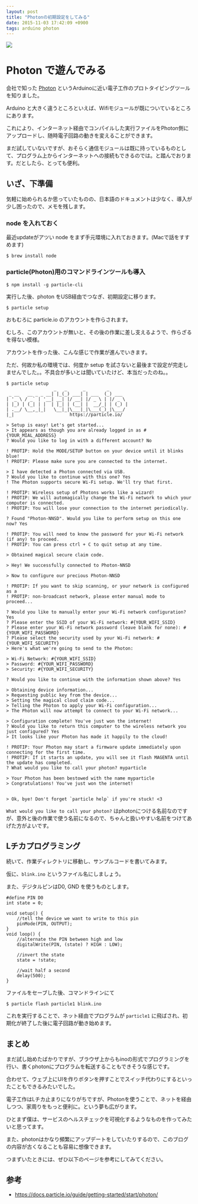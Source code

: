 ```yaml
---
layout: post
title: "Photonの初期設定をしてみる"
date: 2015-11-03 17:42:09 +0900
tags: arduino photon
---
```


![](https://skim.milk200.cc/20151103_photon/photon_blink.jpg)

# Photon で遊んでみる

会社で知った [Photon](https://www.particle.io/) というArduinoに近い電子工作のプロトタイピングツールを知りました。

Arduino と大きく違うところといえば、Wifiモジュールが既についているところにあります。

これにより、インターネット経由でコンパイルした実行ファイルをPhoton側にアップロードし、随時電子回路の動きを変えることができます。

まだ試していないですが、おそらく通信モジュールは既に持っているものとして、プログラム上からインターネットへの接続もできるのでは。と踏んでおります。だとしたら、とっても便利。

## いざ、下準備

気軽に始められるか思っていたものの、日本語のドキュメントは少なく、導入が少し困ったので、メモを残します。

### node を入れておく

最近updateがアツい node をまず手元環境に入れておきます。(Macで話をすすめます)

```
$ brew install node
```

### particle(Photon)用のコマンドラインツールも導入

```
$ npm install -g particle-cli
```

実行した後、photon をUSB経由でつなぎ、初期設定に移ります。

```
$ particle setup
```

おもむろに particle.io のアカウントを作らされます。

むしろ、このアカウントが無いと、その後の作業に差し支えるようで、作らざるを得ない模様。

アカウントを作った後、こんな感じで作業が進んでいきます。

ただ、何故か私の環境では、何度か setup を試さないと最後まで設定が完走しませんでした。。不具合が多いとは聞いていたけど、本当だったのね。。

```text
$ particle setup
                  _   _      _        _
 _ __   __ _ _ __| |_(_) ___| | ___  (_) ___
| '_ \ / _` | '__| __| |/ __| |/ _ \ | |/ _ \
| |_) | (_| | |  | |_| | (__| |  __/_| | (_) |
| .__/ \__,_|_|   \__|_|\___|_|\___(_)_|\___/
|_|                     https://particle.io/

> Setup is easy! Let's get started...
> It appears as though you are already logged in as #{YOUR_MIAL_ADDRESS}
? Would you like to log in with a different account? No

! PROTIP: Hold the MODE/SETUP button on your device until it blinks blue!
! PROTIP: Please make sure you are connected to the internet.

> I have detected a Photon connected via USB.
? Would you like to continue with this one? Yes
! The Photon supports secure Wi-Fi setup. We'll try that first.

! PROTIP: Wireless setup of Photons works like a wizard!
! PROTIP: We will automagically change the Wi-Fi network to which your computer is connected.
! PROTIP: You will lose your connection to the internet periodically.

? Found "Photon-NNSD". Would you like to perform setup on this one now? Yes

! PROTIP: You will need to know the password for your Wi-Fi network (if any) to proceed.
! PROTIP: You can press ctrl + C to quit setup at any time.

> Obtained magical secure claim code.

> Hey! We successfully connected to Photon-NNSD

> Now to configure our precious Photon-NNSD

! PROTIP: If you want to skip scanning, or your network is configured as a
! PROTIP: non-broadcast network, please enter manual mode to proceed...

? Would you like to manually enter your Wi-Fi network configuration? Yes
? Please enter the SSID of your Wi-Fi network: #{YOUR_WIFI_SSID}
? Please enter your Wi-Fi network password (leave blank for none): #{YOUR_WIFI_PASSWORD}
? Please select the security used by your Wi-Fi network: #{YOUR_WIFI_SECURITY}
> Here's what we're going to send to the Photon:

> Wi-Fi Network: #{YOUR_WIFI_SSID}
> Password: #{YOUR_WIFI_PASSWORD}
> Security: #{YOUR_WIFI_SECURITY}

? Would you like to continue with the information shown above? Yes

> Obtaining device information...
> Requesting public key from the device...
> Setting the magical cloud claim code...
> Telling the Photon to apply your Wi-Fi configuration...
> The Photon will now attempt to connect to your Wi-Fi network...

> Configuration complete! You've just won the internet!
? Would you like to return this computer to the wireless network you just configured? Yes
> It looks like your Photon has made it happily to the cloud!

! PROTIP: Your Photon may start a firmware update immediately upon connecting for the first time.
! PROTIP: If it starts an update, you will see it flash MAGENTA until the update has completed.
? What would you like to call your photon? myparticle

> Your Photon has been bestowed with the name myparticle
> Congratulations! You've just won the internet!


> Ok, bye! Don't forget `particle help` if you're stuck! <3
```

`What would you like to call your photon?` はphotonにつける名前なのですが、意外と後の作業で使う名前になるので、ちゃんと扱いやすい名前をつけてあげた方がよいです。

## Lチカプログラミング

続いて、作業ディレクトリに移動し、サンプルコードを書いてみます。

仮に、`blink.ino` というファイル名にしましょう。

また、デジタルピンはD0, GND を使うものとします。

```
#define PIN D0
int state = 0;

void setup() {
    //tell the device we want to write to this pin
    pinMode(PIN, OUTPUT);
}
void loop() {
    //alternate the PIN between high and low
    digitalWrite(PIN, (state) ? HIGH : LOW);

    //invert the state
    state = !state;

    //wait half a second
    delay(500);
}
```

ファイルをセーブした後、コマンドラインにて

```
$ particle flash particle1 blink.ino
```

これを実行することで、ネット経由でプログラムが `particle1` に飛ばされ、初期化が終了した後に電子回路が動き始めます。

## まとめ

まだ試し始めたばかりですが、ブラウザ上からもinoの形式でプログラミングを行い、書くphotonにプログラムを転送することもできそうな感じです。

合わせて、ウェブ上にUIを作りボタンを押すことでスイッチ代わりにするといったこともできるみたいでした。

電子工作はLチカ止まりになりがちですが、Photonを使うことで、ネットを経由しつつ、家周りをもっと便利に。という夢も広がります。

ひとまず僕は、サービスのヘルスチェックを可視化するようなものを作ってみたいと思ってます。

また、photonはかなり頻繁にアップデートをしていたりするので、このブログの内容が古くなることも容易に想像できます。

つまずいたときには、ぜひ以下のページを参考にしてみてください。

## 参考

- https://docs.particle.io/guide/getting-started/start/photon/

